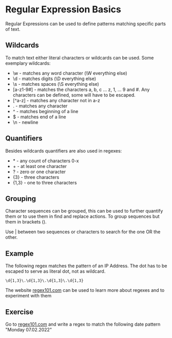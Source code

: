 # Regular Expression Basics

Regular Expressions can be used to define patterns matching specific parts of text.

## Wildcards
To match text either literal characters or wildcards can be used. Some exemplary wildcards:

- \w - matches any word character (\W everything else)
- \d - matches digits (\D everything else)
- \s - matches spaces (\S everything else)
- \[a-z1-9#\] - matches the characters a, b, c ... z, 1, ... 9 and #. Any characters can be defined, some will have to be escaped.
- \[^a-z\] - matches any character not in a-z
- . - matches any character
- ^ - matches beginning of a line
- $ - matches end of a line
- \n - newline

## Quantifiers 
Besides wildcards quantifiers are also used in regexes:
- \* - any count of characters 0-x
- \+ - at least one character
- ? - zero or one character
- {3} - three characters
- {1,3} - one to three characters

## Grouping
Character sequences can be grouped, this can be used to further quantify them or to use them in find and replace actions.
To group sequences but them in brackets ().

Use | between two sequences or characters to search for the one OR the other.

## Example
The following regex matches the pattern of an IP Address. The dot has to be escaped to serve as literal dot, not as wildcard.

```
\d{1,3}\.\d{1,3}\.\d{1,3}\.\d{1,3}
```
The website [regex101.com](https://regex101.com/) can be used to learn more about regexes and to experiment with them

## Exercise
Go to [regex101.com](https://regex101.com/) and write a regex to match the following date pattern "Monday 07.02.2022"